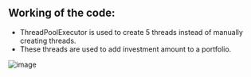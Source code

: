 ## Working of the code:

* ThreadPoolExecutor is used to create 5 threads instead of manually creating threads.
* These threads are used to add investment amount to a portfolio.
  

![image](https://github.com/ISHA-2112/ISHA-DESAI-ISS-ASSIGNMENT/assets/89999331/aeef8be2-9c44-4751-b067-847daa612cf6)

